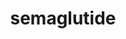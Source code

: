 ---
title: semaglutide
popular_name: "Semaglutide"
developmental_codes: ["Semaglutide", "GLP-1 agonist"]
street_names: ["Semaglutide", "Ozempic", "Wegovy"]
product_names: ["Ozempic", "Wegovy", "Rybelsus"]
description: "Semaglutide is an anti-diabetic medication used for the treatment of type 2 diabetes and an anti-obesity medication used for long-term weight management. It is a peptide similar to the hormone glucagon-like peptide-1 (GLP-1), modified with a side chain. It can be administered by subcutaneous injection or taken orally. It is sold by Novo Nordisk under the brand names Ozempic and Rybelsus for diabetes, and under the brand name Wegovy for weight management, weight loss, and the treatment of metabolic-associated steatohepatitis."
short_description: "GLP-1 agonist for type 2 diabetes and weight management (Ozempic/Wegovy) with cardiovascular benefits and significant weight loss effects."
benefits: ["Significant weight loss and appetite suppression", "Improved blood sugar control", "Reduced cardiovascular risk", "Enhanced insulin sensitivity", "Decreased food cravings", "Improved metabolic health", "Potential neuroprotective effects", "Aids in fat loss and metabolism"]
dosage_levels: ["Starting dose: 0.25mg weekly (subcutaneous)", "Titration: 0.5mg weekly after 4 weeks", "Maintenance: 1mg weekly (weight loss)", "Maximum: 2.4mg weekly for enhanced weight loss"]
research: ["wikipedia: https://en.wikipedia.org/wiki/semaglutide", "pubmed: https://pubmed.ncbi.nlm.nih.gov/?term=semaglutide", "clinical trials: https://clinicaltrials.gov/search?term=semaglutide", "pubmed study: https://pubmed.ncbi.nlm.nih.gov/41105066/", "pubmed study: https://pubmed.ncbi.nlm.nih.gov/41104517/"]
tags: ["fat loss", "subcutaneous"]
affiliate_links: []
is_natty: false
created_at: 2025-10-17T08:26:21.285Z
last_updated_at: 2025-10-19T03:36:04.003Z
---